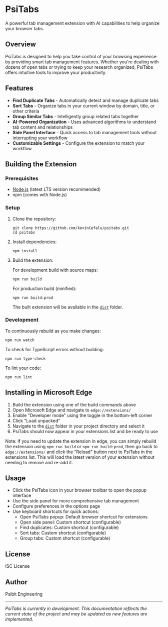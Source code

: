 # PsiTabs

A powerful tab management extension with AI capabilities to help organize your browser tabs.

## Overview

PsiTabs is designed to help you take control of your browsing experience by providing smart tab management features. Whether you're dealing with dozens of open tabs or trying to keep your research organized, PsiTabs offers intuitive tools to improve your productivity.

## Features

- **Find Duplicate Tabs** - Automatically detect and manage duplicate tabs
- **Sort Tabs** - Organize tabs in your current window by domain, title, or other criteria
- **Group Similar Tabs** - Intelligently group related tabs together
- **AI-Powered Organization** - Uses advanced algorithms to understand tab content and relationships
- **Side Panel Interface** - Quick access to tab management tools without interrupting your workflow
- **Customizable Settings** - Configure the extension to match your workflow

## Building the Extension

### Prerequisites

- [Node.js](https://nodejs.org/) (latest LTS version recommended)
- npm (comes with Node.js)

### Setup

1. Clone the repository:
   ```
   git clone https://github.com/kevinCefalu/psitabs.git
   cd psitabs
   ```

2. Install dependencies:
   ```
   npm install
   ```

3. Build the extension:

   For development build with source maps:
   ```
   npm run build
   ```

   For production build (minified):
   ```
   npm run build:prod
   ```

   The built extension will be available in the [`dist`](dist ) folder.

### Development

To continuously rebuild as you make changes:
```
npm run watch
```

To check for TypeScript errors without building:
```
npm run type-check
```

To lint your code:
```
npm run lint
```

## Installing in Microsoft Edge

1. Build the extension using one of the build commands above
2. Open Microsoft Edge and navigate to `edge://extensions/`
3. Enable "Developer mode" using the toggle in the bottom-left corner
4. Click "Load unpacked"
5. Navigate to the [`dist`](dist ) folder in your project directory and select it
6. PsiTabs should now appear in your extensions list and be ready to use

Note: If you need to update the extension in edge, you can simply rebuild the extension using `npm run build` or `npm run build:prod`, then go back to `edge://extensions/` and click the "Reload" button next to PsiTabs in the extensions list. This will load the latest version of your extension without needing to remove and re-add it.

## Usage

- Click the PsiTabs icon in your browser toolbar to open the popup interface
- Use the side panel for more comprehensive tab management
- Configure preferences in the options page
- Use keyboard shortcuts for quick actions:
  - Open PsiTabs popup: Default browser shortcut for extensions
  - Open side panel: Custom shortcut (configurable)
  - Find duplicates: Custom shortcut (configurable)
  - Sort tabs: Custom shortcut (configurable)
  - Group tabs: Custom shortcut (configurable)

## License

ISC License

## Author

Psibit Engineering

---

*PsiTabs is currently in development. This documentation reflects the current state of the project and may be updated as new features are implemented.*
